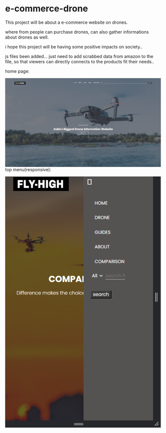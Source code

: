 # e-commerce-drone

This project will be about a e-commerce website on drones.

where from people can purchase drones, can also gather informations about drones as well.

i hope this project will be having some positive impacts on society..


js files been added... just need to add scrabbed data from amazon to the file, so that viewers can directly connects to the products fit their needs..

home page:


<img align="left" alt="coding" width="1000" padding-top="50px" src="https://github.com/Diganta02/e-commerce-drone/blob/main/home.png ">

top menu(responsive):

<img align="left" alt="coding" width="1000" padding-top="50px" src="https://github.com/Diganta02/e-commerce-drone/blob/main/responsive.png ">
